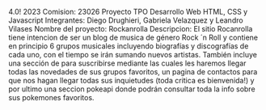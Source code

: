 <codoacodo/> 4.0! 2023
Comision: 23026
Proyecto TPO Desarrollo Web HTML, CSS y Javascript
Integrantes: Diego Drughieri, Gabriela Velazquez y Leandro Vilases
Nombre del proyecto: Rockanrolla
Descripcion: El sitio Rocanrolla tiene intencion de ser un blog de musica de género Rock ´n Roll y contiene en principio 6 grupos musicales incluyendo biografías y discografías de cada uno, con el tiempo se irán sumando nuevos artistas.
También incluye una sección de para suscribirse mediante las cuales les haremos llegar todas las novedades de sus grupos favoritos, un pagina de contactos para que nos hagan llegar todas sus inquietudes (toda critica es bienvenida!) y por ultimo una seccion pokeapi donde podrán consultar toda la info sobre sus pokemones favoritos.


